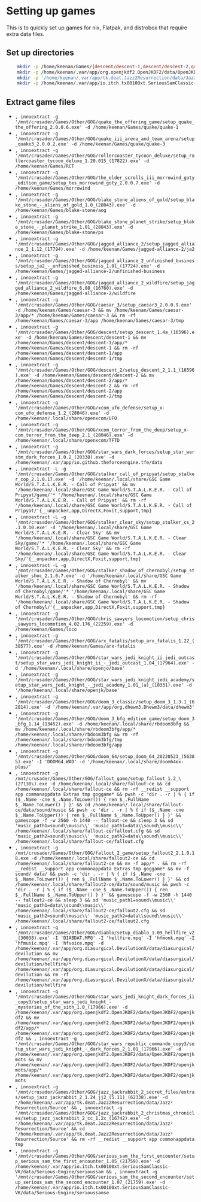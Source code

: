 # Setting up games

This is to quickly set up games for nix, Flatpak, and distrobox that require extra data files.

## Set up directories
``` bash
    mkdir -p /home/keenan/Games/{descent/descent-1,descent/descent-2,quake/quake-1,quake/quake-3,RCT,morrowind,blake-stone/aog,blake-stone/ps,jagged-alliance-2/ja2,jagged-alliance-2/unfinished-business,jagged-alliance-2/wildfire,loco,arx-fatalis}
    mkdir -p /home/keenan/.var/app/org.openjkdf2.OpenJKDF2/data/OpenJKDF2/openjkdf2
    mkdir -p '/home/keenan/.var/app/tk.deat.Jazz2Resurrection/data/Jazz² Resurrection/Source'
    mkdir -p /home/keenan/.var/app/io.itch.tx00100xt.SeriousSamClassic-VK/data/Serious-Engine/{serioussam,serioussamse}
```
## Extract game files

* `, innoextract -g '/mnt/crusader/Games/Other/GOG/quake_the_offering_game/setup_quake_the_offering_2.0.0.6.exe' -d /home/keenan/Games/quake/quake-1`
* `, innoextract -g '/mnt/crusader/Games/Other/GOG/quake_iii_arena_and_team_arena/setup_quake3_2.0.0.2.exe' -d /home/keenan/Games/quake/quake-3`
* `, innoextract -g '/mnt/crusader/Games/Other/GOG/rollercoaster_tycoon_deluxe/setup_rollercoaster_tycoon_deluxe_1.20.015_(17822).exe' -d /home/keenan/Games/RCT`
* `, innoextract -g '/mnt/crusader/Games/Other/GOG/the_elder_scrolls_iii_morrowind_goty_edition_game/setup_tes_morrowind_goty_2.0.0.7.exe' -d /home/keenan/Games/morrowind`
* `, innoextract -g '/mnt/crusader/Games/Other/GOG/blake_stone_aliens_of_gold/setup_blake_stone_-_aliens_of_gold_1.0_(28043).exe' -d /home/keenan/Games/blake-stone/aog`
* `, innoextract -g '/mnt/crusader/Games/Other/GOG/blake_stone_planet_strike/setup_blake_stone_-_planet_strike_1.01_(28043).exe' -d /home/keenan/Games/blake-stone/ps`
* `, innoextract -g '/mnt/crusader/Games/Other/GOG/jagged_alliance_2/setup_jagged_alliance_2_1.12_(17794).exe' -d /home/keenan/Games/jagged-alliance-2/ja2`
* `, innoextract -g '/mnt/crusader/Games/Other/GOG/jagged_alliance_2_unfinished_business/setup_ja2_-_unfinished_business_1.01_(17724).exe' -d /home/keenan/Games/jagged-alliance-2/unfinished-business`
* `, innoextract -g '/mnt/crusader/Games/Other/GOG/jagged_alliance_2_wildfire/setup_jagged_alliance_2_wildfire_6.08_(16760).exe' -d /home/keenan/Games/jagged-alliance-2/wildfire`
* `, innoextract -g '/mnt/crusader/Games/Other/GOG/caesar_3/setup_caesar3_2.0.0.9.exe' -d /home/keenan/Games/caesar-3 && mv /home/keenan/Games/caesar-3/app/* /home/keenan/Games/caesar-3 && rm -rf /home/keenan/Games/caesar-3/app /home/keenan/Games/caesar-3/tmp`
* `, innoextract -g '/mnt/crusader/Games/Other/GOG/descent/setup_descent_1.4a_(16596).exe' -d /home/keenan/Games/descent/descent-1 && mv /home/keenan/Games/descent/descent-1/app/* /home/keenan/Games/descent/descent-1 && rm -rf /home/keenan/Games/descent/descent-1/app /home/keenan/Games/descent/descent-1/tmp`
* `, innoextract -g '/mnt/crusader/Games/Other/GOG/descent_2/setup_descent_2_1.1_(16596).exe' -d /home/keenan/Games/descent/descent-2 && mv /home/keenan/Games/descent/descent-2/app/* /home/keenan/Games/descent/descent-2 && rm -rf /home/keenan/Games/descent/descent-2/app /home/keenan/Games/descent/descent-2/tmp`
* `, innoextract -g '/mnt/crusader/Games/Other/GOG/xcom_ufo_defense/setup_x-com_ufo_defense_1.2_(28046).exe' -d /home/keenan/.local/share/openxcom/UFO`
* `, innoextract -g '/mnt/crusader/Games/Other/GOG/xcom_terror_from_the_deep/setup_x-com_terror_from_the_deep_2.1_(28046).exe' -d /home/keenan/.local/share/openxcom/TFTD`
* `, innoextract -g '/mnt/crusader/Games/Other/GOG/star_wars_dark_forces/setup_star_warstm_dark_forces_1.0.2_(20338).exe' -d /home/keenan/.var/app/io.github.theforceengine.tfe/data`
* `, innoextract -L -g '/mnt/crusader/Games/Other/GOG/stalker_call_of_pripyat/setup_stalker_cop_2.1.0.17.exe' -d '/home/keenan/.local/share/GSC Game World/S.T.A.L.K.E.R. - Call of Pripyat' && mv '/home/keenan/.local/share/GSC Game World/S.T.A.L.K.E.R. - Call of Pripyat/game/'* '/home/keenan/.local/share/GSC Game World/S.T.A.L.K.E.R. - Call of Pripyat' && rm -rf '/home/keenan/.local/share/GSC Game World/S.T.A.L.K.E.R. - Call of Pripyat/'{__unpacker,app,DirectX,Foxit,support,tmp}`
* `, innoextract -L -g '/mnt/crusader/Games/Other/GOG/stalker_clear_sky/setup_stalker_cs_2.1.0.10.exe' -d '/home/keenan/.local/share/GSC Game World/S.T.A.L.K.E.R. - Clear Sky' && mv '/home/keenan/.local/share/GSC Game World/S.T.A.L.K.E.R. - Clear Sky/game/'* '/home/keenan/.local/share/GSC Game World/S.T.A.L.K.E.R. - Clear Sky' && rm -rf '/home/keenan/.local/share/GSC Game World/S.T.A.L.K.E.R. - Clear Sky/'{__unpacker,app,DirectX,Foxit,support,tmp}`
* `, innoextract -L -g '/mnt/crusader/Games/Other/GOG/stalker_shadow_of_chernobyl/setup_stalker_shoc_2.1.0.7.exe' -d '/home/keenan/.local/share/GSC Game World/S.T.A.L.K.E.R. - Shadow of Chernobyl' && mv '/home/keenan/.local/share/GSC Game World/S.T.A.L.K.E.R. - Shadow of Chernobyl/game/'* '/home/keenan/.local/share/GSC Game World/S.T.A.L.K.E.R. - Shadow of Chernobyl' && rm -rf '/home/keenan/.local/share/GSC Game World/S.T.A.L.K.E.R. - Shadow of Chernobyl/'{__unpacker,app,DirectX,Foxit,support,tmp}`
* `, innoextract -g '/mnt/crusader/Games/Other/GOG/chris_sawyers_locomotion/setup_chris_sawyers_locomotion_4.02.176_(22259).exe' -d /home/keenan/Games/loco`
* `, innoextract -g '/mnt/crusader/Games/Other/GOG/arx_fatalis/setup_arx_fatalis_1.22_(38577).exe' -d /home/keenan/Games/arx-fatalis`
* `, innoextract -g '/mnt/crusader/Games/Other/GOG/star_wars_jedi_knight_ii_jedi_outcast/setup_star_wars_jedi_knight_ii_-_jedi_outcast_1.04_(17964).exe' -d '/home/keenan/.local/share/openjo/base'`
* `, innoextract -g '/mnt/crusader/Games/Other/GOG/star_wars_jedi_knight_jedi_academy/setup_star_wars_jedi_knight_-_jedi_academy_1.01_(a)_(10331).exe' -d '/home/keenan/.local/share/openjk/base'`
* `, innoextract -g '/mnt/crusader/Games/Other/GOG/doom_3_classic/setup_doom_3_1.3.1_(62814).exe' -d '/home/keenan/.var/app/org.dhewm3.Dhewm3/data/dhewm3'`
* `, innoextract -g '/mnt/crusader/Games/Other/GOG/doom_3_bfg_edition_game/setup_doom_3_bfg_1.14_(13452).exe' -d /home/keenan/.local/share/rbdoom3bfg && mv /home/keenan/.local/share/rbdoom3bfg/app/* /home/keenan/.local/share/rbdoom3bfg && rm -rf /home/keenan/.local/share/rbdoom3bfg/tmp /home/keenan/.local/share/rbdoom3bfg/app`
* `, innoextract -g '/mnt/crusader/Games/Other/GOG/doom_64/setup_doom_64_20220523_(56385).exe' -I 'DOOM64.WAD' -d '/home/keenan/.local/share/doom64ex-plus/'`
* `, innoextract -g /mnt/crusader/Games/Other/GOG/fallout_game/setup_fallout_1.2_\(27130\).exe -d /home/keenan/.local/share/fallout-ce && cd /home/keenan/.local/share/fallout-ce && rm -rf __redist __support app commonappdata Extras tmp goggame* && pwsh -c 'dir . -r | % { if ($_.Name -cne $_.Name.ToLower()) { ren $_.FullName $_.Name.ToLower() } }' && cd /home/keenan/.local/share/fallout-ce/data/sound/music && pwsh -c 'dir . -r | % { if ($_.Name -cne $_.Name.ToUpper()) { ren $_.FullName $_.Name.ToUpper() } }' && gamescope -f -w 2560 -h 1440 -- fallout-ce && sleep 3 && sd 'music_path1=sound\\music\\' 'music_path1=data\\sound\\music\\' /home/keenan/.local/share/fallout-ce/fallout.cfg && sd 'music_path2=sound\\music\\' 'music_path2=data\\sound\\music\\' /home/keenan/.local/share/fallout-ce/fallout.cfg`
* `, innoextract -g /mnt/crusader/Games/Other/GOG/fallout_2_game/setup_fallout2_2.1.0.18.exe -d /home/keenan/.local/share/fallout2-ce && cd /home/keenan/.local/share/fallout2-ce && mv -f app/* . && rm -rf __redist __support app commonappdata Extras tmp goggame* && mv -f sound/ data/ && pwsh -c 'dir . -r | % { if ($_.Name -cne $_.Name.ToLower()) { ren $_.FullName $_.Name.ToLower() } }' && cd /home/keenan/.local/share/fallout2-ce/data/sound/music && pwsh -c 'dir . -r | % { if ($_.Name -cne $_.Name.ToUpper()) { ren $_.FullName $_.Name.ToUpper() } }' && gamescope -f -w 2560 -h 1440 -- fallout2-ce && sleep 3 && sd 'music_path1=sound\\music\\' 'music_path1=data\\sound\\music\\' /home/keenan/.local/share/fallout2-ce/fallout2.cfg && sd 'music_path2=sound\\music\\' 'music_path2=data\\sound\\music\\' /home/keenan/.local/share/fallout2-ce/fallout2.cfg`
* `, innoextract -g '/mnt/crusader/Games/Other/GOG/diablo/setup_diablo_1.09_hellfire_v2_(30038).exe' -I 'DIABDAT.MPQ' -I 'hellfire.mpq' -I 'hfmonk.mpq' -I 'hfmusic.mpq' -I 'hfvoice.mpq' -d /home/keenan/.var/app/org.diasurgical.DevilutionX/data/diasurgical/devilution && mv /home/keenan/.var/app/org.diasurgical.DevilutionX/data/diasurgical/devilution/hellfire/* /home/keenan/.var/app/org.diasurgical.DevilutionX/data/diasurgical/devilution && rm -rf /home/keenan/.var/app/org.diasurgical.DevilutionX/data/diasurgical/devilution/hellfire`
* `, innoextract -g '/mnt/crusader/Games/Other/GOG/star_wars_jedi_knight_dark_forces_ii_copy3/setup_star_wars_jedi_knight_-_mysteries_of_the_sith_1.0_(17966).exe' -d /home/keenan/.var/app/org.openjkdf2.OpenJKDF2/data/OpenJKDF2/openjkdf2 && mv /home/keenan/.var/app/org.openjkdf2.OpenJKDF2/data/OpenJKDF2/openjkdf2/app/* /home/keenan/.var/app/org.openjkdf2.OpenJKDF2/data/OpenJKDF2/openjkdf2 && , innoextract -g '/mnt/crusader/Games/Other/GOG/star_wars_republic_commando_copy3/setup_star_wars_jedi_knight_-_dark_forces_2_1.01_(17966).exe' -d /home/keenan/.var/app/org.openjkdf2.OpenJKDF2/data/OpenJKDF2/openjkmots && mv /home/keenan/.var/app/org.openjkdf2.OpenJKDF2/data/OpenJKDF2/openjkmots/app/* /home/keenan/.var/app/org.openjkdf2.OpenJKDF2/data/OpenJKDF2/openjkmots`
* `, innoextract -g '/mnt/crusader/Games/Other/GOG/jazz_jackrabbit_2_secret_files/extras/setup_jazz_jackrabbit_2_1.24_jj2_(5.11)_(62338).exe' -d '/home/keenan/.var/app/tk.deat.Jazz2Resurrection/data/Jazz² Resurrection/Source' && , innoextract -g '/mnt/crusader/Games/Other/GOG/jazz_jackrabbit_2_christmas_chronicles/setup_jazz_jackrabbit_2_cc_1.2x_(16742).exe' -d '/home/keenan/.var/app/tk.deat.Jazz2Resurrection/data/Jazz² Resurrection/Source' && cd '/home/keenan/.var/app/tk.deat.Jazz2Resurrection/data/Jazz² Resurrection/Source' && rm -rf __redist __support app commonappdata tmp`
* `, innoextract -g '/mnt/crusader/Games/Other/GOG/serious_sam_the_first_encounter/setup_serious_sam_the_first_encounter_1.05_(21759).exe' -d /home/keenan/.var/app/io.itch.tx00100xt.SeriousSamClassic-VK/data/Serious-Engine/serioussam && , innoextract -g '/mnt/crusader/Games/Other/GOG/serious_sam_the_second_encounter/setup_serious_sam_the_second_encounter_1.07_(21759).exe' -d /home/keenan/.var/app/io.itch.tx00100xt.SeriousSamClassic-VK/data/Serious-Engine/serioussamse`